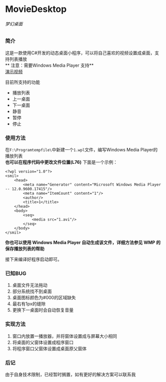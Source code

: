 # MovieDesktop
###### 梦幻桌面

### 简介
这是一款使用C#开发的动态桌面小程序，可以将自己喜欢的视频设置成桌面，支持列表播放<br>
** 注意：需要Windows Media Player 支持**<br>
[演示视频](http://www.bilibili.com/video/av2304939/)<br>

目前所支持的功能
* 播放列表
* 上一桌面
* 下一桌面
* 静音
* 暂停
* 停止

### 使用方法

在`F:\Programtempfile\`中新建一个`1.wpl`文件，编写Windows Media Player的播放列表<br>
**也可以在程序代码中更改文件位置(L76)**
下面是一个示例：<br>
~~~~
<?wpl version="1.0"?>
<smil>
    <head>
        <meta name="Generator" content="Microsoft Windows Media Player -- 12.0.9600.17415"/>
        <meta name="ItemCount" content="1"/>
        <author/>
        <title>1</title>
    </head>
    <body>
        <seq>
            <media src="1.avi"/>
        </seq>
    </body>
</smil>
~~~~
**你也可以使用 Windows Media Player 自动生成该文件，详细方法参见 WMP 的保存播放列表的帮助**

接下来编译好程序启动即可。

### 已知BUG
1. 桌面文件无法拖动
2. 部分系统找不到桌面
3. 桌面图标颜色为#000的区域缺失
4. 最右有1px的缝隙
5. 更换下一桌面时会自动恢复音量

### 实现方法
1. 窗口内放置一播放器，并将窗体设置成与屏幕大小相同
2. 将桌面的父窗体设置成程序窗口
3. 将程序窗口父窗体设置成桌面原父窗体

### 后记
由于自身技术限制，已经暂时搁置，如有更好的解决方案可以联系我
